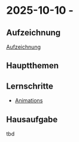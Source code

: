 # 2025-10-10 - 

## Aufzeichnung
[Aufzeichnung]()

## Hauptthemen

## Lernschritte

- [Animations](https://docs.nvidia.com/learn-openusd/latest/stage-setting/timecodes-timesamples.html)


## Hausaufgabe
tbd

